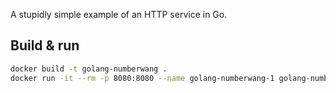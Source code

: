 A stupidly simple example of an HTTP service in Go.

## Build & run

```bash
docker build -t golang-numberwang .
docker run -it --rm -p 8080:8080 --name golang-numberwang-1 golang-numberwang
```
